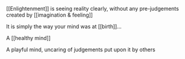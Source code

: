 [[Enlightenment]] is seeing reality clearly, without any pre-judgements created by [[imagination & feeling]]

It is simply the way your mind was at [[birth]]...

A [[healthy mind]]

A playful mind, uncaring of judgements put upon it by others